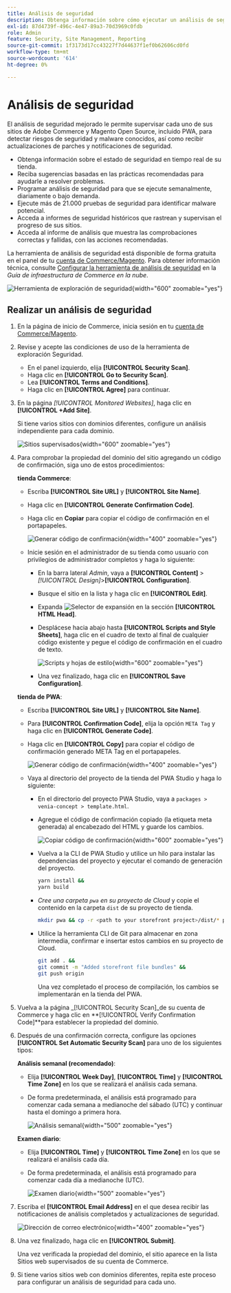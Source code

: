 ```yaml
---
title: Análisis de seguridad
description: Obtenga información sobre cómo ejecutar un análisis de seguridad mejorado y monitorizar cada uno de los sitios de Adobe Commerce y de los Magento Open Source.
exl-id: 87d4739f-496c-4e47-89a3-70d3969c0fdb
role: Admin
feature: Security, Site Management, Reporting
source-git-commit: 1f3173d17cc43227f7d44637f1ef0b62606cd0fd
workflow-type: tm+mt
source-wordcount: '614'
ht-degree: 0%

---
```


# Análisis de seguridad

El análisis de seguridad mejorado le permite supervisar cada uno de sus sitios de Adobe Commerce y Magento Open Source, incluido PWA, para detectar riesgos de seguridad y malware conocidos, así como recibir actualizaciones de parches y notificaciones de seguridad.

- Obtenga información sobre el estado de seguridad en tiempo real de su tienda.
- Reciba sugerencias basadas en las prácticas recomendadas para ayudarle a resolver problemas.
- Programar análisis de seguridad para que se ejecute semanalmente, diariamente o bajo demanda.
- Ejecute más de 21.000 pruebas de seguridad para identificar malware potencial.
- Acceda a informes de seguridad históricos que rastrean y supervisan el progreso de sus sitios.
- Acceda al informe de análisis que muestra las comprobaciones correctas y fallidas, con las acciones recomendadas.

La herramienta de análisis de seguridad está disponible de forma gratuita en el panel de tu [cuenta de Commerce/Magento](../getting-started/commerce-account-create.md). Para obtener información técnica, consulte [Configurar la herramienta de análisis de seguridad](https://experienceleague.adobe.com/docs/commerce-cloud-service/user-guide/launch/overview.html#set-up-the-security-scan-tool) en la _Guía de infraestructura de Commerce en la nube_.

![Herramienta de exploración de seguridad](./assets/magento-security-scan.png){width="600" zoomable="yes"}

## Realizar un análisis de seguridad

1. En la página de inicio de Commerce, inicia sesión en tu [cuenta de Commerce/Magento](../getting-started/commerce-account-create.md).

1. Revise y acepte las condiciones de uso de la herramienta de exploración Seguridad.

   - En el panel izquierdo, elija **[!UICONTROL Security Scan]**.
   - Haga clic en **[!UICONTROL Go to Security Scan]**.
   - Lea **[!UICONTROL Terms and Conditions]**.
   - Haga clic en **[!UICONTROL Agree]** para continuar.

1. En la página _[!UICONTROL Monitored Websites]_, haga clic en **[!UICONTROL +Add Site]**.

   Si tiene varios sitios con dominios diferentes, configure un análisis independiente para cada dominio.

   ![Sitios supervisados](./assets/monitored-website.png){width="600" zoomable="yes"}

1. Para comprobar la propiedad del dominio del sitio agregando un código de confirmación, siga uno de estos procedimientos:

   **tienda Commerce**:

   - Escriba **[!UICONTROL Site URL]** y **[!UICONTROL Site Name]**.
   - Haga clic en **[!UICONTROL Generate Confirmation Code]**.
   - Haga clic en **Copiar** para copiar el código de confirmación en el portapapeles.

     ![Generar código de confirmación](./assets/scan-site1.png){width="400" zoomable="yes"}

   - Inicie sesión en el administrador de su tienda como usuario con privilegios de administrador completos y haga lo siguiente:

      - En la barra lateral _Admin_, vaya a **[!UICONTROL Content]** > _[!UICONTROL Design]_>**[!UICONTROL Configuration]**.
      - Busque el sitio en la lista y haga clic en **[!UICONTROL Edit]**.
      - Expanda ![Selector de expansión](../assets/icon-display-expand.png) en la sección **[!UICONTROL HTML Head]**.
      - Desplácese hacia abajo hasta **[!UICONTROL Scripts and Style Sheets]**, haga clic en el cuadro de texto al final de cualquier código existente y pegue el código de confirmación en el cuadro de texto.

        ![Scripts y hojas de estilo](./assets/scan-paste-code.png){width="600" zoomable="yes"}

      - Una vez finalizado, haga clic en **[!UICONTROL Save Configuration]**.

   **tienda de PWA**:

   - Escriba **[!UICONTROL Site URL]** y **[!UICONTROL Site Name]**.

   - Para **[!UICONTROL Confirmation Code]**, elija la opción `META Tag` y haga clic en **[!UICONTROL Generate Code]**.

   - Haga clic en **[!UICONTROL Copy]** para copiar el código de confirmación generado META Tag en el portapapeles.

     ![Generar código de confirmación](./assets/scan-site2.png){width="400" zoomable="yes"}

   - Vaya al directorio del proyecto de la tienda del PWA Studio y haga lo siguiente:

      - En el directorio del proyecto PWA Studio, vaya a `packages > venia-concept > template.html`.
      - Agregue el código de confirmación copiado (la etiqueta meta generada) al encabezado del HTML y guarde los cambios.

        ![Copiar código de confirmación](./assets/code-pwa.png){width="600" zoomable="yes"}

      - Vuelva a la CLI de PWA Studio y utilice un hilo para instalar las dependencias del proyecto y ejecutar el comando de generación del proyecto.

        ```sh
        yarn install &&
        yarn build
        ```

      - *Cree una carpeta `pwa` en su proyecto de Cloud* y copie el contenido en la carpeta `dist` de su proyecto de tienda.

        ```sh
        mkdir pwa && cp -r <path to your storefront project>/dist/* pwa
        ```

      - Utilice la herramienta CLI de Git para almacenar en zona intermedia, confirmar e insertar estos cambios en su proyecto de Cloud.

        ```sh
        git add . &&
        git commit -m "Added storefront file bundles" &&
        git push origin
        ```

        Una vez completado el proceso de compilación, los cambios se implementarán en la tienda del PWA.

1. Vuelva a la página _[!UICONTROL Security Scan]_de su cuenta de Commerce y haga clic en **[!UICONTROL Verify Confirmation Code]**para establecer la propiedad del dominio.

1. Después de una confirmación correcta, configure las opciones **[!UICONTROL Set Automatic Security Scan]** para uno de los siguientes tipos:

   **Análisis semanal (recomendado)**:

   - Elija **[!UICONTROL Week Day]**, **[!UICONTROL Time]** y **[!UICONTROL Time Zone]** en los que se realizará el análisis cada semana.
   - De forma predeterminada, el análisis está programado para comenzar cada semana a medianoche del sábado (UTC) y continuar hasta el domingo a primera hora.

     ![Análisis semanal](./assets/scan-weekly.png){width="500" zoomable="yes"}

   **Examen diario**:

   - Elija **[!UICONTROL Time]** y **[!UICONTROL Time Zone]** en los que se realizará el análisis cada día.
   - De forma predeterminada, el análisis está programado para comenzar cada día a medianoche (UTC).

     ![Examen diario](./assets/scan-daily.png){width="500" zoomable="yes"}

1. Escriba el **[!UICONTROL Email Address]** en el que desea recibir las notificaciones de análisis completados y actualizaciones de seguridad.

   ![Dirección de correo electrónico](./assets/scan-notification-email.png){width="400" zoomable="yes"}

1. Una vez finalizado, haga clic en **[!UICONTROL Submit]**.

   Una vez verificada la propiedad del dominio, el sitio aparece en la lista Sitios web supervisados de su cuenta de Commerce.

1. Si tiene varios sitios web con dominios diferentes, repita este proceso para configurar un análisis de seguridad para cada uno.
